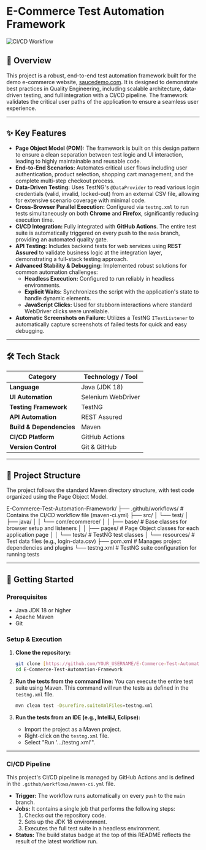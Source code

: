 # E-Commerce Test Automation Framework

![CI/CD Workflow](https://github.com/YOUR_USERNAME/E-Commerce-Test-Automation-Framework/actions/workflows/maven-ci.yml/badge.svg)

## 📖 Overview

This project is a robust, end-to-end test automation framework built for the demo e-commerce website, [saucedemo.com](https://www.saucedemo.com/). It is designed to demonstrate best practices in Quality Engineering, including scalable architecture, data-driven testing, and full integration with a CI/CD pipeline. The framework validates the critical user paths of the application to ensure a seamless user experience.

---

## ✨ Key Features

* **Page Object Model (POM):** The framework is built on this design pattern to ensure a clean separation between test logic and UI interaction, leading to highly maintainable and reusable code.
* **End-to-End Scenarios:** Automates critical user flows including user authentication, product selection, shopping cart management, and the complete multi-step checkout process.
* **Data-Driven Testing:** Uses TestNG's `@DataProvider` to read various login credentials (valid, invalid, locked-out) from an external CSV file, allowing for extensive scenario coverage with minimal code.
* **Cross-Browser Parallel Execution:** Configured via `testng.xml` to run tests simultaneously on both **Chrome** and **Firefox**, significantly reducing execution time.
* **CI/CD Integration:** Fully integrated with **GitHub Actions**. The entire test suite is automatically triggered on every push to the `main` branch, providing an automated quality gate.
* **API Testing:** Includes backend tests for web services using **REST Assured** to validate business logic at the integration layer, demonstrating a full-stack testing approach.
* **Advanced Stability & Debugging:** Implemented robust solutions for common automation challenges:
    * **Headless Execution:** Configured to run reliably in headless environments.
    * **Explicit Waits:** Synchronizes the script with the application's state to handle dynamic elements.
    * **JavaScript Clicks:** Used for stubborn interactions where standard WebDriver clicks were unreliable.
* **Automatic Screenshots on Failure:** Utilizes a TestNG `ITestListener` to automatically capture screenshots of failed tests for quick and easy debugging.

---

## 🛠️ Tech Stack

| Category                  | Technology / Tool                                     |
| ------------------------- | ----------------------------------------------------- |
| **Language** | Java (JDK 18)                                         |
| **UI Automation** | Selenium WebDriver                                    |
| **Testing Framework** | TestNG                                                |
| **API Automation** | REST Assured                                          |
| **Build & Dependencies** | Maven                                                 |
| **CI/CD Platform** | GitHub Actions                                        |
| **Version Control** | Git & GitHub                                          |

---

## 📂 Project Structure

The project follows the standard Maven directory structure, with test code organized using the Page Object Model.

E-Commerce-Test-Automation-Framework/
├── .github/workflows/         # Contains the CI/CD workflow file (maven-ci.yml)
├── src/
│   └── test/
│       ├── java/
│       │   └── com/ecommerce/
│       │       ├── base/      # Base classes for browser setup and listeners
│       │       ├── pages/     # Page Object classes for each application page
│       │       └── tests/     # TestNG test classes
│       └── resources/         # Test data files (e.g., login-data.csv)
├── pom.xml                    # Manages project dependencies and plugins
└── testng.xml                 # TestNG suite configuration for running tests



---

## 🚀 Getting Started

### Prerequisites

* Java JDK 18 or higher
* Apache Maven
* Git

### Setup & Execution

1.  **Clone the repository:**
    ```bash
    git clone [https://github.com/YOUR_USERNAME/E-Commerce-Test-Automation-Framework.git](https://github.com/YOUR_USERNAME/E-Commerce-Test-Automation-Framework.git)
    cd E-Commerce-Test-Automation-Framework
    ```

2.  **Run the tests from the command line:**
    You can execute the entire test suite using Maven. This command will run the tests as defined in the `testng.xml` file.
    ```bash
    mvn clean test -Dsurefire.suiteXmlFiles=testng.xml
    ```

3.  **Run the tests from an IDE (e.g., IntelliJ, Eclipse):**
    * Import the project as a Maven project.
    * Right-click on the `testng.xml` file.
    * Select "Run '.../testng.xml'".

---

### CI/CD Pipeline

This project's CI/CD pipeline is managed by GitHub Actions and is defined in the `.github/workflows/maven-ci.yml` file.

* **Trigger:** The workflow runs automatically on every `push` to the `main` branch.
* **Jobs:** It contains a single job that performs the following steps:
    1.  Checks out the repository code.
    2.  Sets up the JDK 18 environment.
    3.  Executes the full test suite in a headless environment.
* **Status:** The build status badge at the top of this README reflects the result of the latest workflow run.

